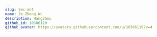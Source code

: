 ```yaml
---
slug: Sec-ant
name: Ze-Zheng Wu
description: Hangzhou
github_id: 10386119
github_avatar: https://avatars.githubusercontent.com/u/10386119?v=4
---
```


